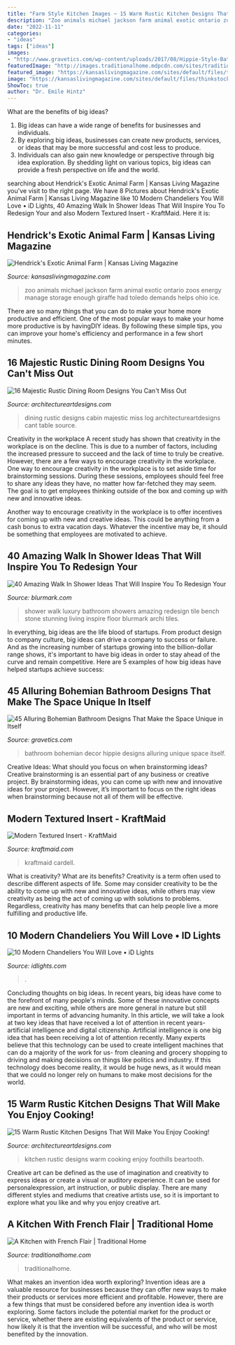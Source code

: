 ```yaml
---
title: "Farm Style Kitchen Images ~ 15 Warm Rustic Kitchen Designs That Will Make You Enjoy Cooking!"
description: "Zoo animals michael jackson farm animal exotic ontario zoos energy manage storage enough giraffe had toledo demands helps ohio ice"
date: "2022-11-11"
categories:
- "ideas"
tags: ["ideas"]
images:
- "http://www.gravetics.com/wp-content/uploads/2017/08/Hippie-Style-Bathroom-Decor.jpg"
featuredImage: "http://images.traditionalhome.mdpcdn.com/sites/traditionalhome.com/files/styles/facebook_og_image/public/article/overall_0.jpg?itok=fkuBsttL"
featured_image: "https://kansaslivingmagazine.com/sites/default/files/thinkstockphotos-149421910.jpg"
image: "https://kansaslivingmagazine.com/sites/default/files/thinkstockphotos-149421910.jpg"
ShowToc: true
author: "Dr. Emile Hintz"
---
```



What are the benefits of big ideas?
1. Big ideas can have a wide range of benefits for businesses and individuals. 
2. By exploring big ideas, businesses can create new products, services, or ideas that may be more successful and cost less to produce. 
3. Individuals can also gain new knowledge or perspective through big idea exploration. By shedding light on various topics, big ideas can provide a fresh perspective on life and the world.

	

		
searching about Hendrick&#039;s Exotic Animal Farm | Kansas Living Magazine you've visit to the right page. We have 8 Pictures about Hendrick&#039;s Exotic Animal Farm | Kansas Living Magazine like 10 Modern Chandeliers You Will Love • iD Lights, 40 Amazing Walk In Shower Ideas That Will Inspire You To Redesign Your and also Modern Textured Insert - KraftMaid. Here it is:
		
    
## Hendrick&#039;s Exotic Animal Farm | Kansas Living Magazine

<img loading=lazy src="https://kansaslivingmagazine.com/sites/default/files/thinkstockphotos-149421910.jpg" onerror="this.onerror=null;this.src='https://tse4.mm.bing.net/th?id=OIP.5eKKBI2VWAkKTkOp0d8qiAHaLJ&amp;pid=15.1';" alt="Hendrick&#039;s Exotic Animal Farm | Kansas Living Magazine">

_Source: kansaslivingmagazine.com_

>zoo animals michael jackson farm animal exotic ontario zoos energy manage storage enough giraffe had toledo demands helps ohio ice. 

	

There are so many things that you can do to make your home more productive and efficient. One of the most popular ways to make your home more productive is by havingDIY ideas. By following these simple tips, you can improve your home's efficiency and performance in a few short minutes.

    
## 16 Majestic Rustic Dining Room Designs You Can&#039;t Miss Out

<img loading=lazy src="https://www.architectureartdesigns.com/wp-content/uploads/2016/08/16-Majestic-Rustic-Dining-Room-Designs-You-Cant-Miss-Out-15.jpg" onerror="this.onerror=null;this.src='https://tse4.mm.bing.net/th?id=OIP.BESVtkgadx893bX2TlZqawHaLH&amp;pid=15.1';" alt="16 Majestic Rustic Dining Room Designs You Can&#039;t Miss Out">

_Source: architectureartdesigns.com_

>dining rustic designs cabin majestic miss log architectureartdesigns cant table source. 

	

Creativity in the workplace
A recent study has shown that creativity in the workplace is on the decline. This is due to a number of factors, including the increased pressure to succeed and the lack of time to truly be creative. However, there are a few ways to encourage creativity in the workplace.
One way to encourage creativity in the workplace is to set aside time for brainstorming sessions. During these sessions, employees should feel free to share any ideas they have, no matter how far-fetched they may seem. The goal is to get employees thinking outside of the box and coming up with new and innovative ideas.

Another way to encourage creativity in the workplace is to offer incentives for coming up with new and creative ideas. This could be anything from a cash bonus to extra vacation days. Whatever the incentive may be, it should be something that employees are motivated to achieve.

    
## 40 Amazing Walk In Shower Ideas That Will Inspire You To Redesign Your

<img loading=lazy src="https://www.blurmark.com/wp-content/uploads/2017/02/Stunning-walk-in-shower.jpg" onerror="this.onerror=null;this.src='https://tse1.mm.bing.net/th?id=OIP.SS7f1IWzkH7khWoPT4WyuQHaJ4&amp;pid=15.1';" alt="40 Amazing Walk In Shower Ideas That Will Inspire You To Redesign Your">

_Source: blurmark.com_

>shower walk luxury bathroom showers amazing redesign tile bench stone stunning living inspire floor blurmark archi tiles. 

	

In everything, big ideas are the life blood of startups. From product design to company culture, big ideas can drive a company to success or failure. And as the increasing number of startups growing into the billion-dollar range shows, it's important to have big ideas in order to stay ahead of the curve and remain competitive. Here are 5 examples of how big ideas have helped startups achieve success: 
    
## 45 Alluring Bohemian Bathroom Designs That Make The Space Unique In Itself

<img loading=lazy src="http://www.gravetics.com/wp-content/uploads/2017/08/Hippie-Style-Bathroom-Decor.jpg" onerror="this.onerror=null;this.src='https://tse4.mm.bing.net/th?id=OIP.7H1I_-4SU6lpr3aTCCkSUQHaLH&amp;pid=15.1';" alt="45 Alluring Bohemian Bathroom Designs That Make the Space Unique in Itself">

_Source: gravetics.com_

>bathroom bohemian decor hippie designs alluring unique space itself. 

	

Creative Ideas: What should you focus on when brainstorming ideas?
Creative brainstorming is an essential part of any business or creative project. By brainstorming ideas, you can come up with new and innovative ideas for your project. However, it’s important to focus on the right ideas when brainstorming because not all of them will be effective.

    
## Modern Textured Insert - KraftMaid

<img loading=lazy src="https://cdn11.bigcommerce.com/s-r7ihvq/products/17510/images/50520/moderntexturedinsert__31971__35018.1462403035.570.382.jpg?c=3" onerror="this.onerror=null;this.src='https://tse1.mm.bing.net/th?id=OIP.-hX292iRvt5_kPStMVb5MAAAAA&amp;pid=15.1';" alt="Modern Textured Insert - KraftMaid">

_Source: kraftmaid.com_

>kraftmaid cardell. 

	

What is creativity? What are its benefits?
Creativity is a term often used to describe different aspects of life. Some may consider creativity to be the ability to come up with new and innovative ideas, while others may view creativity as being the act of coming up with solutions to problems. Regardless, creativity has many benefits that can help people live a more fulfilling and productive life.

    
## 10 Modern Chandeliers You Will Love • ID Lights

<img loading=lazy src="https://www.idlights.com/wp-content/uploads/2016/05/10-Modern-Chandeliers-You-Will-Love.jpg" onerror="this.onerror=null;this.src='https://tse2.mm.bing.net/th?id=OIP.WXbNRpMBZP4f-6jmUvf0FgHaLH&amp;pid=15.1';" alt="10 Modern Chandeliers You Will Love • iD Lights">

_Source: idlights.com_

>. 

	

Concluding thoughts on big ideas.
In recent years, big ideas have come to the forefront of many people's minds. Some of these innovative concepts are new and exciting, while others are more general in nature but still important in terms of advancing humanity. In this article, we will take a look at two key ideas that have received a lot of attention in recent years- artificial intelligence and digital citizenship. 
Artificial intelligence is one big idea that has been receiving a lot of attention recently. Many experts believe that this technology can be used to create intelligent machines that can do a majority of the work for us- from cleaning and grocery shopping to driving and making decisions on things like politics and industry. If this technology does become reality, it would be huge news, as it would mean that we could no longer rely on humans to make most decisions for the world.

    
## 15 Warm Rustic Kitchen Designs That Will Make You Enjoy Cooking!

<img loading=lazy src="https://www.architectureartdesigns.com/wp-content/uploads/2015/01/15-Warm-Rustic-Kitchen-Designs-That-Will-Make-You-Enjoy-Cooking-14-630x942.jpg" onerror="this.onerror=null;this.src='https://tse2.mm.bing.net/th?id=OIP.RhPuq2u3Ro8URneVDjo5pQHaLE&amp;pid=15.1';" alt="15 Warm Rustic Kitchen Designs That Will Make You Enjoy Cooking!">

_Source: architectureartdesigns.com_

>kitchen rustic designs warm cooking enjoy foothills beartooth. 

	

Creative art can be defined as the use of imagination and creativity to express ideas or create a visual or auditory experience. It can be used for personalexpression, art instruction, or public display. There are many different styles and mediums that creative artists use, so it is important to explore what you like and why you enjoy creative art.

    
## A Kitchen With French Flair | Traditional Home

<img loading=lazy src="http://images.traditionalhome.mdpcdn.com/sites/traditionalhome.com/files/styles/facebook_og_image/public/article/overall_0.jpg?itok=fkuBsttL" onerror="this.onerror=null;this.src='https://tse3.mm.bing.net/th?id=OIP.8Ve29DUT3Hn69Oc04HT1-wHaLG&amp;pid=15.1';" alt="A Kitchen with French Flair | Traditional Home">

_Source: traditionalhome.com_

>traditionalhome. 

	

What makes an invention idea worth exploring?
Invention ideas are a valuable resource for businesses because they can offer new ways to make their products or services more efficient and profitable. However, there are a few things that must be considered before any invention idea is worth exploring. 
Some factors include the potential market for the product or service, whether there are existing equivalents of the product or service, how likely it is that the invention will be successful, and who will be most benefited by the innovation.

